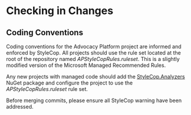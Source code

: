# Checking in Changes
## Coding Conventions
Coding conventions for the Advocacy Platform project are informed and enforced by StyleCop. All projects should use the rule set located at the root of the repository named *APStyleCopRules.ruleset*. This is a slightly modified version of the Microsoft Managed Recommended Rules.

Any new projects with managed code should add the [StyleCop.Analyzers](https://www.nuget.org/packages/StyleCop.Analyzers/) NuGet package and configure the project to use the *APStyleCopRules.ruleset* rule set.

Before merging commits, please ensure all StyleCop warning have been addressed.